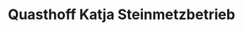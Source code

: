 ---
title: "Quasthoff Katja Steinmetzbetrieb"
url: /quedlinburg/quasthoff-katja-steinmetzbetrieb/
shop: Allgemein
---